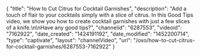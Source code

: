 {
    "title": "How to Cut Citrus for Cocktail Garnishes",
    "description": "Add a touch of flair to your cocktails simply with a slice of citrus. In this Good Tips video, we show you how to create cocktail garnishes with just a few slices of a knife.\n\nHave any good tips?",
    "channelid": "6287553",
    "videoid": "7162922",
    "date_created": "1424191192",
    "date_modified": "1452200714",
    "type": "captivate",
    "layout": "channelVideo",
    "url": "\/oxo\/how-to-cut-citrus-for-cocktail-garnishes\/6287553-7162922"
}